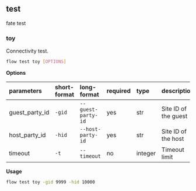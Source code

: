 ## test
fate test
### toy
Connectivity test.
```bash
flow test toy [OPTIONS]
```
**Options**

| parameters | short-format | long-format | required | type | description |
| :-------- |:-----|:-------------| :--- | :----- |------|
| guest_party_id | `-gid` | `--guest-party-id` | yes | str | Site ID of the guest |
| host_party_id | `-hid` | `--host-party-id` | yes | str | Site ID of the host |
| timeout | `-t` | `--timeout` | no | integer | Timeout limit |

**Usage**
```bash
flow test toy -gid 9999 -hid 10000
```


